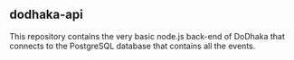 ## dodhaka-api
This repository contains the very basic node.js back-end of DoDhaka that connects to the PostgreSQL database that contains all the events.
